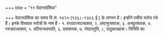 +++
title = "१९ वेदान्तदेशिक"

+++
वेदान्तदेशिक का समय वि.सं. १४२५ (१३६८-१३६६ ई.) के लगभग है। इन्होंने पचीस स्तोत्र रचे हैं। इनके विख्यात स्तोत्रों के नाम हैं - १. वरदराजपञ्चाशत, २. अष्टभुजाष्टक, ३. अच्युतशतक, ४. गरुडपञ्चाशत, ५. यतिराजसप्तति, ६. दयाशतक, ७. गोदास्तुति, ८, पादुकासहस्र। निनिति का
